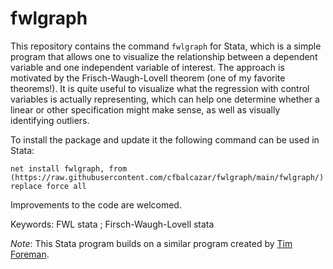 # fwlgraph

This repository contains the command ```fwlgraph``` for Stata, which is a simple program that allows one to visualize the relationship between a dependent variable and one independent variable of interest.  The approach is motivated by the Frisch-Waugh-Lovell theorem (one of my favorite theorems!).  It is quite useful to visualize what the regression with control variables is actually representing, which can help one determine whether a linear or other specification might make sense, as well as visually identifying outliers.

To install the package and update it the following command can be used in Stata:

```
net install fwlgraph, from (https://raw.githubusercontent.com/cfbalcazar/fwlgraph/main/fwlgraph/) replace force all
```

Improvements to the code are welcomed.

Keywords: FWL stata ; Firsch-Waugh-Lovell stata

*Note*: This Stata program builds on a similar program created by [Tim Foreman](https://timforeman.net/2018/02/12/visualizing-relationship-after-controls/). 


